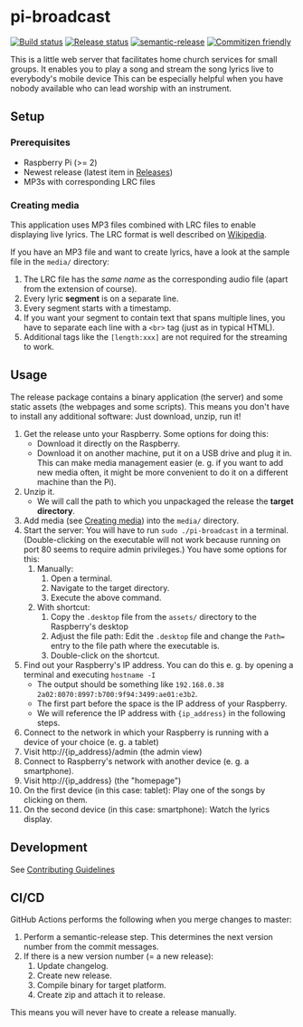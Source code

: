# pi-broadcast

[![Build status](https://github.com/jscheytt/pi-broadcast/workflows/build/badge.svg)](https://github.com/jscheytt/pi-broadcast/actions?query=workflow%3Abuild)
[![Release status](https://github.com/jscheytt/pi-broadcast/workflows/release/badge.svg)](https://github.com/jscheytt/pi-broadcast/actions?query=workflow%3Arelease)
[![semantic-release](https://img.shields.io/badge/%20%20%F0%9F%93%A6%F0%9F%9A%80-semantic--release-e10079.svg)](https://github.com/semantic-release/semantic-release)
[![Commitizen friendly](https://img.shields.io/badge/commitizen-friendly-brightgreen.svg)](http://commitizen.github.io/cz-cli/)

This is a little web server that facilitates home church services for small groups.
It enables you to play a song and stream the song lyrics live to everybody's mobile device
This can be especially helpful when you have nobody available who can lead worship with an instrument.

## Setup

### Prerequisites

* Raspberry Pi (>= 2)
* Newest release (latest item in [Releases](https://github.com/jscheytt/pi-broadcast/releases))
* MP3s with corresponding LRC files

### Creating media

This application uses MP3 files combined with LRC files to enable displaying live lyrics.
The LRC format is well described on [Wikipedia](https://en.wikipedia.org/wiki/LRC_(file_format)).

If you have an MP3 file and want to create lyrics, have a look at the sample file in the `media/` directory:

1. The LRC file has the *same name* as the corresponding audio file (apart from the extension of course).
1. Every lyric **segment** is on a separate line.
1. Every segment starts with a timestamp.
1. If you want your segment to contain text that spans multiple lines, you have to separate each line with a `<br>` tag (just as in typical HTML).
1. Additional tags like the `[length:xxx]` are not required for the streaming to work.

## Usage

The release package contains a binary application (the server) and some static assets (the webpages and some scripts).
This means you don't have to install any additional software: Just download, unzip, run it!

1. Get the release unto your Raspberry. Some options for doing this:
    * Download it directly on the Raspberry.
    * Download it on another machine, put it on a USB drive and plug it in. This can make media management easier (e. g. if you want to add new media often, it might be more convenient to do it on a different machine than the Pi).
1. Unzip it.
    * We will call the path to which you unpackaged the release the **target directory**.
1. Add media (see [Creating media](#creating-media)) into the `media/` directory.
1. Start the server: You will have to run `sudo ./pi-broadcast` in a terminal. (Double-clicking on the executable will not work because running on port 80 seems to require admin privileges.) You have some options for this:
    1. Manually:
        1. Open a terminal.
        1. Navigate to the target directory.
        1. Execute the above command.
    1. With shortcut:
        1. Copy the `.desktop` file from the `assets/` directory to the Raspberry's desktop
        1. Adjust the file path: Edit the `.desktop` file and change the `Path=` entry to the file path where the executable is.
        1. Double-click on the shortcut.
1. Find out your Raspberry's IP address. You can do this e. g. by opening a terminal and executing `hostname -I`
    * The output should be something like `192.168.0.38 2a02:8070:8997:b700:9f94:3499:ae01:e3b2`.
    * The first part before the space is the IP address of your Raspberry.
    * We will reference the IP address with `{ip_address}` in the following steps.
1. Connect to the network in which your Raspberry is running with a device of your choice (e. g. a tablet)
1. Visit http://{ip_address}/admin (the admin view)
1. Connect to Raspberry's network with another device (e. g. a smartphone).
1. Visit http://{ip_address} (the "homepage")
1. On the first device (in this case: tablet): Play one of the songs by clicking on them.
1. On the second device (in this case: smartphone): Watch the lyrics display.

## Development

See [Contributing Guidelines](CONTRIBUTING.md)

## CI/CD

GitHub Actions performs the following when you merge changes to master:

1. Perform a semantic-release step. This determines the next version number from the commit messages.
1. If there is a new version number (= a new release):
    1. Update changelog.
    1. Create new release.
    1. Compile binary for target platform.
    1. Create zip and attach it to release.

This means you will never have to create a release manually.
